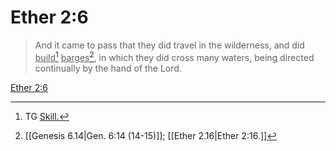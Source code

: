 # Ether 2:6

> And it came to pass that they did travel in the wilderness, and did <u>build</u>[^a] <u>barges</u>[^b], in which they did cross many waters, being directed continually by the hand of the Lord.

[Ether 2:6](https://www.churchofjesuschrist.org/study/scriptures/bofm/ether/2?lang=eng&id=p6#p6)


[^a]: TG [Skill.](https://www.churchofjesuschrist.org/study/scriptures/tg/skill?lang=eng)
[^b]: [[Genesis 6.14|Gen. 6:14 (14-15)]]; [[Ether 2.16|Ether 2:16.]]
